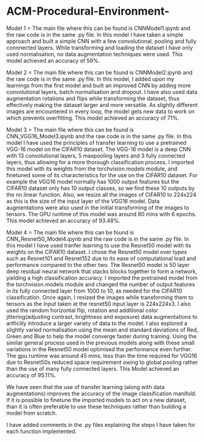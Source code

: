 # ACM-Procedural-Environment-

Model 1 = The main file where this can be found is CNNModel1.ipynb and the raw code is in the same .py file. 
In this model I have taken a simple approach and built a simple CNN with a few convolutional, pooling and fully connnected layers. While transforming and loading the dataset I have only used normalisation, no data augmentation techniques were used. 
This model achieved an accuracy of 59%. 


Model 2 = The main file where this can be found is CNNModel2.ipynb and the raw code is in the same .py file. 
In this model, I added upon my learnings from the first model and built an improved CNN by adding more convolutional layers, batch normalisation and dropout. I have also used data augmentation rotations and flips while transforming the dataset, thus effectively making the dataset larger and more versatile. As slightly different images are encountered in every loop, the model gets new data to work on which prevents overfitting. 
This model achieved an accuracy of 71%. 


Model 3 = The main file where this can be found is CNN_VGG16_Model3.ipynb and the raw code is in the same .py file. 
In this model I have used the principles of transfer learning to use a pretrained VGG-16 model on the CIFAR10 dataset. The VGG-16 model is a deep CNN with 13 convolutional layers, 5 maxpooling layers and 3 fully connected layers, thus allowing for a more thorough classification process. 
I imported this model with its weights from the torchvision.models module, and finetuned some of its characteristics for the use on the CIFAR10 dataset. For example the VGG16 model normally has 1000 output features but the CIFAR10 dataset only has 10 output classes, so we find these 10 outputs by the nn.linear function. Also, we resize all the images of CIFAR10 to 224x224 as this is the size of the input layer of the VGG16 model. Data augmentations were also used in the initial transforming of the images to tensors. The GPU runtime of this model was around 80 mins with 6 epochs. 
This model achieved an accuracy of 93.48%. 


Model 4 = The main file where this can be found is CNN_Resnet50_Model4.ipynb and the raw code is in the same .py file. 
In this model I have used tranfer learning to use the Resnet50 model with its weights on the CIFAR10 dataset. I chose the Resnet50 model over types such as Resnet101 and Resnet152 due to its ease of computational load and performance compared to the other two. The Resnet50 model is 50 layer deep residual neural network that stacks blocks together to form a network, yielding a high classification accuracy. 
I imported the pretrained model from the torchvision.models module and changed the number of output features in its fully connected layer from 1000 to 10, as needed for the CIFAR10 classification. Once again, I resized the images while transforming them to tensors as the input taken at the resnet50 input layer is 224x224x3. I also used the random horizontal flip, rotation and additional color jittering(adjusting contrast, brightness and exposure) data augmentations to artficilly introduce a larger variety of data to the model. I also explored a slightly varied normalisation using the mean and standard deviations of Red, Green and Blue to help the model converge faster during training. Using the similar general process used in the previous models along with these small variations in the Resnet50 model optimised the performance even further. The gpu runtime was around 45 mins, less than the time required for VGG16 due to Resnet50s reduced space requirement owing to global pooling rather than the use of many fully connected layers. 
This Model achieved an accuracy of 95.11%. 



We have seen that the use of transfer learning (along with data augmentations) improves the accuracy of the image classification manifold. If it is possible to finetune the imported models to act on a new dataset, than it is often preferable to use these techniques rather than building a model from scratch. 






I have added comments in the .py files explaining the steps I have taken for each function implemented.  
